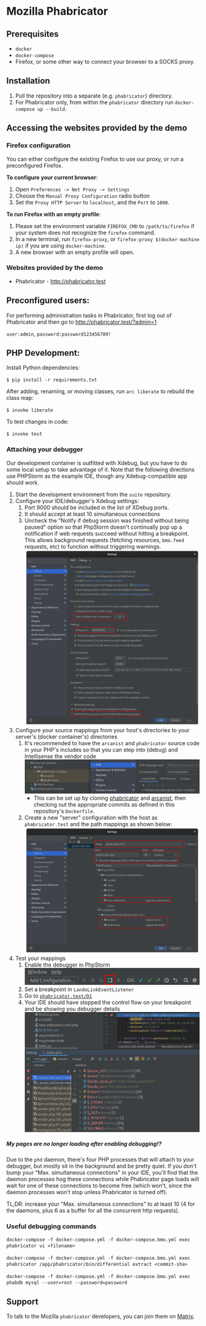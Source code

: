 # Mozilla Phabricator

## Prerequisites

 * `docker`
 * `docker-compose`
 * Firefox, or some other way to connect your browser to a SOCKS proxy.

## Installation

 1. Pull the repository into a separate (e.g. `phabricator`) directory.
 1. For Phabricator only, from within the `phabricator` directory run `docker-compose up --build`.

## Accessing the websites provided by the demo

### Firefox configuration

You can either configure the existing Firefox to use our proxy, or run a
preconfigured Firefox.

**To configure your current browser**:

1. Open `Preferences -> Net Proxy -> Settings`
1. Choose the `Manual Proxy Configuration` radio button
1. Set the `Proxy HTTP Server` to `localhost`, and the `Port` to `1090`.

**To run Firefox with an empty profile**:

1. Please set the environment variable `FIREFOX_CMD` to `/path/to/firefox` if
   your system does not recognize the `firefox` command.
1. In a new terminal, run `firefox-proxy`, or
   `firefox-proxy $(docker-machine ip)` if you are using `docker-machine`.
1. A new browser with an empty profile will open.

### Websites provided by the demo

 * Phabricator - http://phabricator.test

## Preconfigured users:

For performing administration tasks in Phabricator, first log out of
Phabricator and then go to http://phabricator.test/?admin=1

`user:admin`, `password:password123456789!`

## PHP Development:

Install Python dependencies:

`$ pip install -r requirements.txt`

After adding, renaming, or moving classes, run `arc liberate` to rebuild the
class map:

`$ invoke liberate`

To test changes in code:

`$ invoke test`

### Attaching your debugger

Our development container is outfitted with Xdebug, but you have to do some
local setup to take advantage of it. Note that the following directions use
PHPStorm as the example IDE, though any Xdebug-compatible app should work.

1. Start the development environment from the `suite` repository.
1. Configure your IDE/debugger's Xdebug settings:
    1. Port 9000 should be included in the list of XDebug ports.
    1. It should accept at least 10 simultaneous connections
    1. Uncheck the "Notify if debug session was finished without being paused" option so that PhpStorm doesn't
       continually pop up a notification if web requests succeed without hitting a breakpoint. This allows background
       requests (fetching resources, `bmo.feed` requests, etc) to function without triggering warnings.
    ![](.github/docs/debug-settings.png)
1. Configure your source mappings from your host's directories to your server's (docker container's) directories
    1. It's recommended to have the `arcanist` and `phabricator` source code in your PHP's includes
    so that you can step into (debug) and Intellisense the vendor code ![](.github/docs/phabricator-includes.png)
       * This can be set up by cloning [phabricator](https://github.com/phacility/phabricator) and
         [arcanist](https://github.com/phacility/arcanist), then checking out the appropriate commits as defined in
         this repository's `Dockerfile`.
    1. Create a new "server" configuration with the host as `phabricator.test` and the path mappings as shown below: ![](.github/docs/mappings.png)
1. Test your mappings
    1. Enable the debugger in PhpStorm ![](.github/docs/listening-debugger.png)
    1. Set a breakpoint in `LandoLinkEventListener`
    1. Go to [`phabricator.test/D1`](http://phabricator.test/D1)
    1. Your IDE should have stopped the control flow on your breakpoint and be showing you debugger details ![](.github/docs/debugger.png)


##### My pages are no longer loading after enabling debugging!?

Due to the `phd` daemon, there's four PHP processes that will attach to your debugger, but mostly sit in the
background and be pretty quiet. If you don't bump your "Max. simultaneous connections" in your IDE, you'll find that
the daemon processes hog these connections while Phabricator page loads will wait for one of these connections to become
free (which won't, since the daemon processes won't stop unless Phabricator is turned off).

TL;DR: increase your "Max. simultaneous connections" to at least 10 (4 for the daemons, plus 6 as a buffer for all the
concurrent http requests).

### Useful debugging commands
```
docker-compose -f docker-compose.yml -f docker-compose.bmo.yml exec phabricator vi <filename>

docker-compose -f docker-compose.yml -f docker-compose.bmo.yml exec phabricator /app/phabricator/bin/differential extract <commit-sha>

docker-compose -f docker-compose.yml -f docker-compose.bmo.yml exec phabdb mysql --user=root --password=password
```

## Support

To talk to the Mozilla `phabricator` developers, you can join them on [Matrix](https://chat.mozilla.org/#/room/#conduit:mozilla.org).

